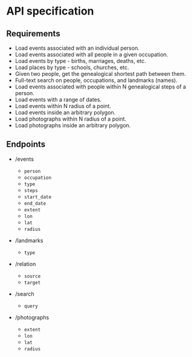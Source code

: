 # API specification

## Requirements

- Load events associated with an individual person.
- Load events associated with all people in a given occupation.
- Load events by type - births, marriages, deaths, etc.
- Load places by type - schools, churches, etc.
- Given two people, get the genealogical shortest path between them.
- Full-text search on people, occupations, and landmarks (names).
- Load events associated with people within N genealogical steps of a person.
- Load events with a range of dates.
- Load events within N radius of a point.
- Load events inside an arbitrary polygon.
- Load photographs within N radius of a point.
- Load photographs inside an arbitrary polygon.

## Endpoints

- /events
  - `person`
  - `occupation`
  - `type`
  - `steps`
  - `start_date`
  - `end_date`
  - `extent`
  - `lon`
  - `lat`
  - `radius`

- /landmarks
  - `type`

- /relation
  - `source`
  - `target`

- /search
  - `query`

- /photographs
  - `extent`
  - `lon`
  - `lat`
  - `radius`
